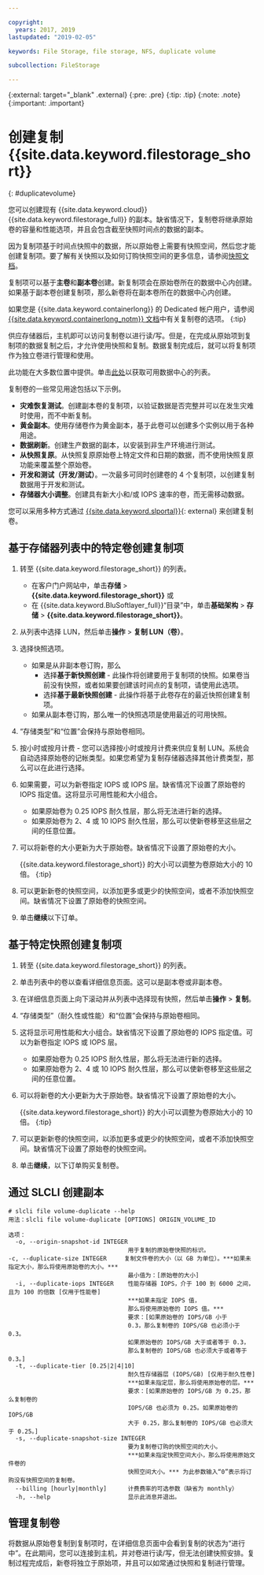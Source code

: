 ```yaml
---

copyright:
  years: 2017, 2019
lastupdated: "2019-02-05"

keywords: File Storage, file storage, NFS, duplicate volume

subcollection: FileStorage

---
```

{:external: target="_blank" .external}
{:pre: .pre}
{:tip: .tip}
{:note: .note}
{:important: .important}

# 创建复制 {{site.data.keyword.filestorage_short}}
{: #duplicatevolume}

您可以创建现有 {{site.data.keyword.cloud}} {{site.data.keyword.filestorage_full}} 的副本。缺省情况下，复制卷将继承原始卷的容量和性能选项，并且会包含截至快照时间点的数据的副本。   

因为复制项基于时间点快照中的数据，所以原始卷上需要有快照空间，然后您才能创建复制项。要了解有关快照以及如何订购快照空间的更多信息，请参阅[快照文档](/docs/infrastructure/FileStorage?topic=FileStorage-snapshots)。  

复制项可以基于**主卷**和**副本卷**创建。新复制项会在原始卷所在的数据中心内创建。如果基于副本卷创建复制项，那么新卷将在副本卷所在的数据中心内创建。

如果您是 {{site.data.keyword.containerlong}} 的 Dedicated 帐户用户，请参阅 [{{site.data.keyword.containerlong_notm}} 文档](/docs/containers?topic=containers-backup_restore#backup_restore)中有关复制卷的选项。
{:tip}

供应存储器后，主机即可以访问复制卷以进行读/写。但是，在完成从原始项到复制项的数据复制之后，才允许使用快照和复制。数据复制完成后，就可以将复制项作为独立卷进行管理和使用。

此功能在大多数位置中提供。单击[此处](/docs/infrastructure/FileStorage?topic=FileStorage-news)以获取可用数据中心的列表。

复制卷的一些常见用途包括以下示例。
- **灾难恢复测试**。创建副本卷的复制项，以验证数据是否完整并可以在发生灾难时使用，而不中断复制。
- **黄金副本**。使用存储卷作为黄金副本，基于此卷可以创建多个实例以用于各种用途。
- **数据刷新**。创建生产数据的副本，以安装到非生产环境进行测试。
- **从快照复原**。从快照复原原始卷上特定文件和日期的数据，而不使用快照复原功能来覆盖整个原始卷。
- **开发和测试（开发/测试）**。一次最多可同时创建卷的 4 个复制项，以创建复制数据用于开发和测试。
- **存储器大小调整**。创建具有新大小和/或 IOPS 速率的卷，而无需移动数据。  

您可以采用多种方式通过 [{{site.data.keyword.slportal}}](https://control.softlayer.com/){: external} 来创建复制卷。


## 基于存储器列表中的特定卷创建复制项

1. 转至 {{site.data.keyword.filestorage_short}} 的列表。
    - 在客户门户网站中，单击**存储** > **{{site.data.keyword.filestorage_short}}** 或
    - 在 {{site.data.keyword.BluSoftlayer_full}}“目录”中，单击**基础架构** > **存储** > **{{site.data.keyword.filestorage_short}}**。
2. 从列表中选择 LUN，然后单击**操作** > **复制 LUN（卷）**。
3. 选择快照选项。
    - 如果是从非副本卷订购，那么
      - 选择**基于新快照创建** - 此操作将创建要用于复制项的快照。如果卷当前没有快照，或者如果要创建该时间点的复制项，请使用此选项。</br>
      - 选择**基于最新快照创建** - 此操作将基于此卷存在的最近快照创建复制项。
    - 如果从副本卷订购，那么唯一的快照选项是使用最近的可用快照。
4. “存储类型”和“位置”会保持与原始卷相同。
5. 按小时或按月计费 - 您可以选择按小时或按月计费来供应复制 LUN。系统会自动选择原始卷的记帐类型。如果您希望为复制存储器选择其他计费类型，那么可以在此进行选择。
5. 如果需要，可以为新卷指定 IOPS 或 IOPS 层。缺省情况下设置了原始卷的 IOPS 指定值。这将显示可用性能和大小组合。
    - 如果原始卷为 0.25 IOPS 耐久性层，那么将无法进行新的选择。
    - 如果原始卷为 2、4 或 10 IOPS 耐久性层，那么可以使新卷移至这些层之间的任意位置。
6. 可以将新卷的大小更新为大于原始卷。缺省情况下设置了原始卷的大小。

   {{site.data.keyword.filestorage_short}} 的大小可以调整为卷原始大小的 10 倍。
   {:tip}
7. 可以更新新卷的快照空间，以添加更多或更少的快照空间，或者不添加快照空间。缺省情况下设置了原始卷的快照空间。
8. 单击**继续**以下订单。


## 基于特定快照创建复制项

1. 转至 {{site.data.keyword.filestorage_short}} 的列表。
2. 单击列表中的卷以查看详细信息页面。这可以是副本卷或非副本卷。
3. 在详细信息页面上向下滚动并从列表中选择现有快照，然后单击**操作** > **复制**。   
4. “存储类型”（耐久性或性能）和“位置”会保持与原始卷相同。
5. 这将显示可用性能和大小组合。缺省情况下设置了原始卷的 IOPS 指定值。可以为新卷指定 IOPS 或 IOPS 层。
    - 如果原始卷为 0.25 IOPS 耐久性层，那么将无法进行新的选择。
    - 如果原始卷为 2、4 或 10 IOPS 耐久性层，那么可以使新卷移至这些层之间的任意位置。
6. 可以将新卷的大小更新为大于原始卷。缺省情况下设置了原始卷的大小。

   {{site.data.keyword.filestorage_short}} 的大小可以调整为卷原始大小的 10 倍。
   {:tip}
7. 可以更新新卷的快照空间，以添加更多或更少的快照空间，或者不添加快照空间。缺省情况下设置了原始卷的快照空间。
8. 单击**继续**，以下订单购买复制卷。

## 通过 SLCLI 创建副本
```
# slcli file volume-duplicate --help
用法：slcli file volume-duplicate [OPTIONS] ORIGIN_VOLUME_ID

选项：
  -o, --origin-snapshot-id INTEGER
                                  用于复制的原始卷快照的标识。
-c, --duplicate-size INTEGER     复制文件卷的大小（以 GB 为单位）。***如果未指定大小，那么将使用原始卷的大小。***
                                  最小值为：[原始卷的大小]
  -i, --duplicate-iops INTEGER    性能存储器 IOPS，介于 100 到 6000 之间，且为 100 的倍数 [仅用于性能卷]
                                  ***如果未指定 IOPS 值，
                                  那么将使用原始卷的 IOPS 值。***
                                  要求：[如果原始卷的 IOPS/GB 小于
                                  0.3，那么复制卷的 IOPS/GB 也必须小于 0.3。
                                  如果原始卷的 IOPS/GB 大于或者等于 0.3，
                                  那么复制卷的 IOPS/GB 也必须大于或者等于 0.3。]
  -t, --duplicate-tier [0.25|2|4|10]
                                  耐久性存储器层 (IOPS/GB) [仅用于耐久性卷]
                                  ***如果未指定层，那么将使用原始卷的层。***
                                  要求：[如果原始卷的 IOPS/GB 为 0.25，那么复制卷的
                                  IOPS/GB 也必须为 0.25。如果原始卷的 IOPS/GB
                                  大于 0.25，那么复制卷的 IOPS/GB 也必须大于 0.25。]
  -s, --duplicate-snapshot-size INTEGER
                                  要为复制卷订购的快照空间的大小。
                                  ***如果未指定快照空间大小，那么将使用原始文件卷的
                                  快照空间大小。*** 为此参数输入“0”表示将订购没有快照空间的复制卷。
  --billing [hourly|monthly]      计费费率的可选参数（缺省为 monthly）
  -h, --help                      显示此消息并退出。
```

## 管理复制卷

将数据从原始卷复制到复制项时，在详细信息页面中会看到复制的状态为“进行中”。在此期间，您可以连接到主机，并对卷进行读/写，但无法创建快照安排。复制过程完成后，新卷将独立于原始项，并且可以如常通过快照和复制进行管理。
